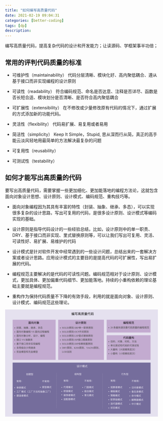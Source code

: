 ```yaml
---
title: "如何编写高质量代码" 
date: 2021-02-19 09:04:31
categories: [better-coding]
tags: [dp]
description:
---
```

编写高质量代码，提高复杂代码的设计和开发能力；让读源码、学框架事半功倍；
<!--more-->

## 常用的评判代码质量的标准

- 可维护性（maintainability）
	代码分层清晰、模块化好、高内聚低耦合、遵从基于接口而非实现编程的设计原则

- 可读性（readability）
  符合编码规范、命名是否达意、注释是否详尽、函数是否长短合适、模块划分是否清晰、是否符合高内聚低耦合

- 可扩展性（extensibility）
	在不修改或少量修改原有代码的情况下，通过扩展的方式添加新的功能代码。

- 灵活性（flexibility）
	代码易扩展、易复用或者易用

-	简洁性（simplicity）
	Keep It Simple，Stupid, 思从深而行从简，真正的高手能云淡风轻地用最简单的方法解决最复杂的问题

- 可复用性（reusability）

- 可测试性（testability）

## 如何才能写出高质量的代码

要写出高质量代码，需要掌握一些更加细化、更加能落地的编程方法论，这就包含面向对象设计思想、设计原则、设计模式、编码规范、重构技巧等。

- 面向对象编程因为其具有丰富的特性（封装、抽象、继承、多态），可以实现很多复杂的设计思路，写出可复用的代码，是很多设计原则、设计模式等编码实现的基础。

- 设计原则是指导代码设计的一些经验总结，比如，设计原则中的单一职责、DRY、基于接口而非实现、里式替换原则等，可以让我们写出可复用、灵活、可读性好、易扩展、易维护的代码

- 设计模式是针对软件开发中经常遇到的一些设计问题，总结出来的一套解决方案或者设计思路。应用设计模式的主要目的是提高代码的可扩展性，写出易扩展的代码。

- 编程规范主要解决的是代码的可读性问题。编码规范相对于设计原则、设计模式，更加具体、更加偏重代码细节、更加能落地。持续的小重构依赖的理论基础主要就是编程规范。

- 重构作为保持代码质量不下降的有效手段，利用的就是面向对象、设计原则、设计模式、编码规范这些理论。

![better-coding](better-coding/code.png)

